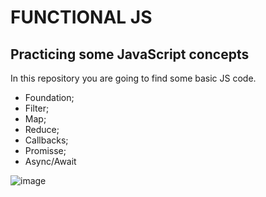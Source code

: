 # FUNCTIONAL JS

## Practicing some JavaScript concepts

In this repository you are going to find some basic JS code.

* Foundation;
* Filter;
* Map;
* Reduce;
* Callbacks;
* Promisse;
* Async/Await

![image]("https://img.shields.io/badge/JavaScript-323330?style=for-the-badge&logo=javascript&logoColor=F7DF1E")